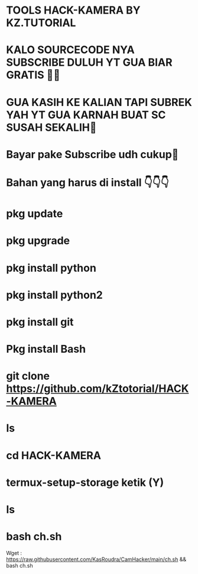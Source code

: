 # TOOLS HACK-KAMERA BY KZ.TUTORIAL
# KALO SOURCECODE NYA SUBSCRIBE DULUH YT GUA BIAR GRATIS 🙂🙏
# GUA KASIH KE KALIAN TAPI SUBREK YAH YT GUA KARNAH BUAT SC SUSAH SEKALIH🙏
# Bayar pake Subscribe udh cukup🙂

# Bahan yang harus di install 👇👇👇
# pkg update
# pkg upgrade
# pkg install python
# pkg install python2
# pkg install git
# Pkg install Bash
# git clone https://github.com/kZtotorial/HACK-KAMERA
# ls
# cd HACK-KAMERA
# termux-setup-storage ketik (Y)
# ls
# bash ch.sh

Wget : https://raw.githubusercontent.com/KasRoudra/CamHacker/main/ch.sh && bash ch.sh
